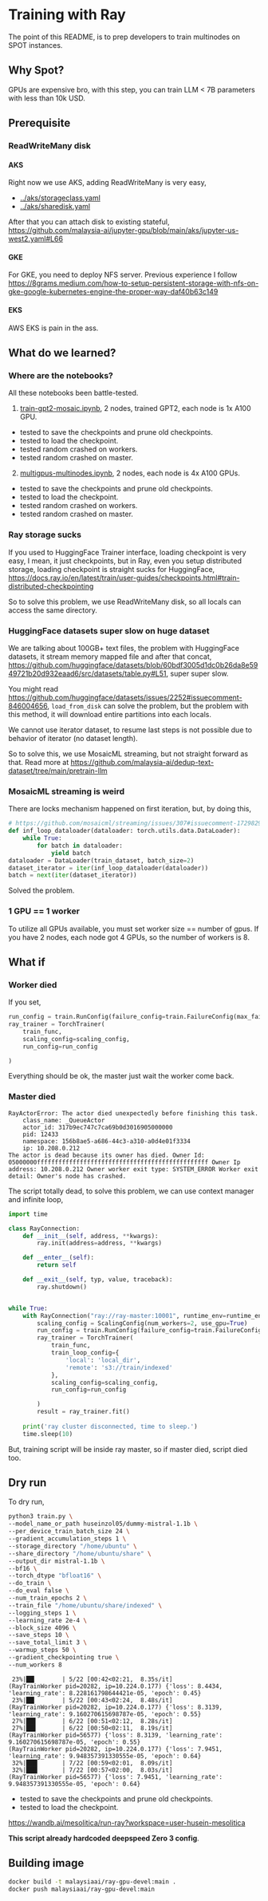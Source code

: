 # Training with Ray

The point of this README, is to prep developers to train multinodes on SPOT instances.

## Why Spot?

GPUs are expensive bro, with this step, you can train LLM < 7B parameters with less than 10k USD.

## Prerequisite

### ReadWriteMany disk

#### AKS

Right now we use AKS, adding ReadWriteMany is very easy,

- [../aks/storageclass.yaml](../aks/storageclass.yaml)
- [../aks/sharedisk.yaml](../aks/sharedisk.yaml)

After that you can attach disk to existing stateful, https://github.com/malaysia-ai/jupyter-gpu/blob/main/aks/jupyter-us-west2.yaml#L66

#### GKE

For GKE, you need to deploy NFS server. Previous experience I follow https://8grams.medium.com/how-to-setup-persistent-storage-with-nfs-on-gke-google-kubernetes-engine-the-proper-way-daf40b63c149

#### EKS

AWS EKS is pain in the ass.

## What do we learned?

### Where are the notebooks?

All these notebooks been battle-tested.

1. [train-gpt2-mosaic.ipynb](train-gpt2-mosaic.ipynb), 2 nodes, trained GPT2, each node is 1x A100 GPU.

- tested to save the checkpoints and prune old checkpoints.
- tested to load the checkpoint.
- tested random crashed on workers.
- tested random crashed on master.

2. [multigpus-multinodes.ipynb](multigpus-multinodes.ipynb), 2 nodes, each node is 4x A100 GPUs.

- tested to save the checkpoints and prune old checkpoints.
- tested to load the checkpoint.
- tested random crashed on workers.
- tested random crashed on master.

### Ray storage sucks

If you used to HuggingFace Trainer interface, loading checkpoint is very easy, I mean, it just checkpoints, but in Ray, even you setup distributed storage, loading checkpoint is straight sucks for HuggingFace, https://docs.ray.io/en/latest/train/user-guides/checkpoints.html#train-distributed-checkpointing

So to solve this problem, we use ReadWriteMany disk, so all locals can access the same directory.

### HuggingFace datasets super slow on huge dataset

We are talking about 100GB+ text files, the problem with HuggingFace datasets, it stream memory mapped file and after that concat, https://github.com/huggingface/datasets/blob/60bdf3005d1dc0b26da8e5949721b20d932eaad6/src/datasets/table.py#L51, super super slow.

You might read https://github.com/huggingface/datasets/issues/2252#issuecomment-846004656, `load_from_disk` can solve the problem, but the problem with this method, it will download entire partitions into each locals.

We cannot use iterator dataset, to resume last steps is not possible due to behavior of iterator (no dataset length).

So to solve this, we use MosaicML streaming, but not straight forward as that. Read more at https://github.com/malaysia-ai/dedup-text-dataset/tree/main/pretrain-llm

### MosaicML streaming is weird

There are locks mechanism happened on first iteration, but, by doing this,

```python
# https://github.com/mosaicml/streaming/issues/307#issuecomment-1729829065
def inf_loop_dataloader(dataloader: torch.utils.data.DataLoader):
    while True:
        for batch in dataloader:
            yield batch
dataloader = DataLoader(train_dataset, batch_size=2)
dataset_iterator = iter(inf_loop_dataloader(dataloader))
batch = next(iter(dataset_iterator))
```

Solved the problem.

### 1 GPU == 1 worker

To utilize all GPUs available, you must set worker size == number of gpus. If you have 2 nodes, each node got 4 GPUs, so the number of workers is 8.

## What if

### Worker died

If you set,

```python
run_config = train.RunConfig(failure_config=train.FailureConfig(max_failures=-1))
ray_trainer = TorchTrainer(
    train_func,
    scaling_config=scaling_config,
    run_config=run_config

)
```

Everything should be ok, the master just wait the worker come back.

### Master died

```text
RayActorError: The actor died unexpectedly before finishing this task.
	class_name: _QueueActor
	actor_id: 317b9ec747c7ca69b0d3016905000000
	pid: 12433
	namespace: 156b8ae5-a686-44c3-a310-a0d4e01f3334
	ip: 10.208.0.212
The actor is dead because its owner has died. Owner Id: 05000000ffffffffffffffffffffffffffffffffffffffffffffffff Owner Ip address: 10.208.0.212 Owner worker exit type: SYSTEM_ERROR Worker exit detail: Owner's node has crashed.
```

The script totally dead, to solve this problem, we can use context manager and infinite loop,

```python
import time

class RayConnection:
    def __init__(self, address, **kwargs):
        ray.init(address=address, **kwargs)

    def __enter__(self):
        return self

    def __exit__(self, typ, value, traceback):
        ray.shutdown()


while True:
    with RayConnection("ray://ray-master:10001", runtime_env=runtime_env):
        scaling_config = ScalingConfig(num_workers=2, use_gpu=True)
        run_config = train.RunConfig(failure_config=train.FailureConfig(max_failures=-1))
        ray_trainer = TorchTrainer(
            train_func,
            train_loop_config={
                'local': 'local_dir',
                'remote': 's3://train/indexed'
            },
            scaling_config=scaling_config,
            run_config=run_config

        )
        result = ray_trainer.fit()
    
    print('ray cluster disconnected, time to sleep.')
    time.sleep(10)
```

But, training script will be inside ray master, so if master died, script died too.

## Dry run

To dry run,

```bash
python3 train.py \
--model_name_or_path huseinzol05/dummy-mistral-1.1b \
--per_device_train_batch_size 24 \
--gradient_accumulation_steps 1 \
--storage_directory "/home/ubuntu" \
--share_directory "/home/ubuntu/share" \
--output_dir mistral-1.1b \
--bf16 \
--torch_dtype "bfloat16" \
--do_train \
--do_eval false \
--num_train_epochs 2 \
--train_file "/home/ubuntu/share/indexed" \
--logging_steps 1 \
--learning_rate 2e-4 \
--block_size 4096 \
--save_steps 10 \
--save_total_limit 3 \
--warmup_steps 50 \
--gradient_checkpointing true \
--num_workers 8
```

```
 23%|██▎       | 5/22 [00:42<02:21,  8.35s/it]
(RayTrainWorker pid=20282, ip=10.224.0.177) {'loss': 8.4434, 'learning_rate': 8.228161798644421e-05, 'epoch': 0.45}
 23%|██▎       | 5/22 [00:43<02:24,  8.48s/it]
(RayTrainWorker pid=20282, ip=10.224.0.177) {'loss': 8.3139, 'learning_rate': 9.160270615698787e-05, 'epoch': 0.55}
 27%|██▋       | 6/22 [00:51<02:12,  8.28s/it]
 27%|██▋       | 6/22 [00:50<02:11,  8.19s/it]
(RayTrainWorker pid=56577) {'loss': 8.3139, 'learning_rate': 9.160270615698787e-05, 'epoch': 0.55}
(RayTrainWorker pid=20282, ip=10.224.0.177) {'loss': 7.9451, 'learning_rate': 9.948357391330555e-05, 'epoch': 0.64}
 32%|███▏      | 7/22 [00:59<02:01,  8.09s/it]
 32%|███▏      | 7/22 [00:57<02:00,  8.03s/it]
(RayTrainWorker pid=56577) {'loss': 7.9451, 'learning_rate': 9.948357391330555e-05, 'epoch': 0.64}
```

- tested to save the checkpoints and prune old checkpoints.
- tested to load the checkpoint.

https://wandb.ai/mesolitica/run-ray?workspace=user-husein-mesolitica

**This script already hardcoded deepspeed Zero 3 config**.

## Building image

```bash
docker build -t malaysiaai/ray-gpu-devel:main .
docker push malaysiaai/ray-gpu-devel:main
```